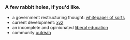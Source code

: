 ### A few rabbit holes, if you'd like.

- a government restructuring thought: [whitepaper of sorts](./govt_structure.md)
- current development: [xyz](https://github.com/ddaaggeett/xyz)
- an incomplete and opinionated [liberal education](https://www.youtube.com/playlist?list=PLKO9AFm3pJHa2gLFKHnCH4dUcnUWjeI71)
- community [outreah](./outreach.md)
